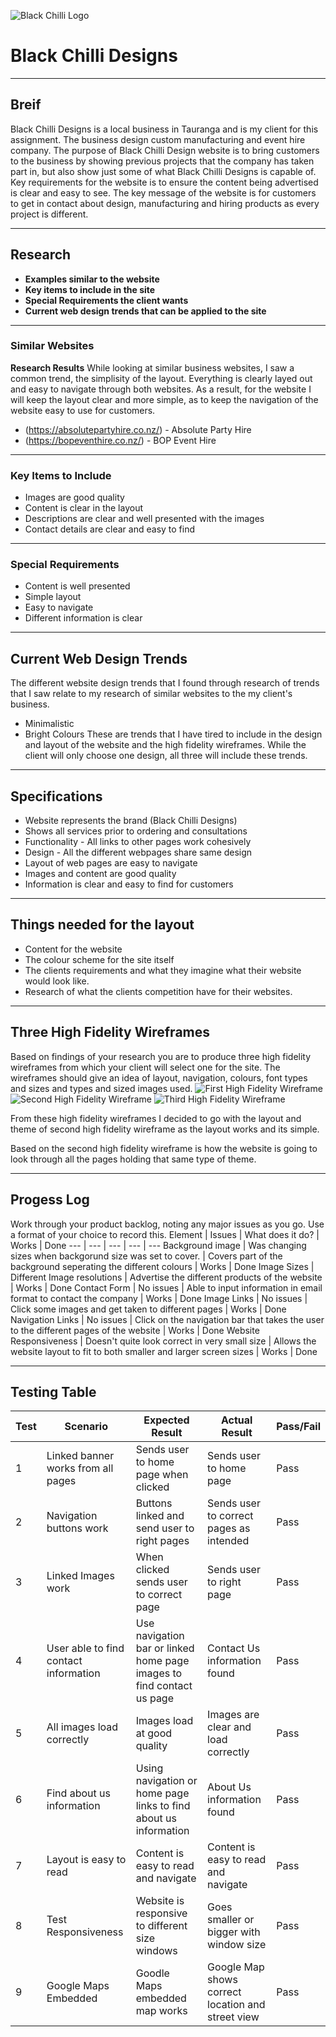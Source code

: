 ![Black Chilli Logo](black-chilli-design.PNG)
# Black Chilli Designs 
***

## Breif 
Black Chilli Designs is a local business in Tauranga and is my client for this assignment. The business design custom manufacturing and event hire company. The purpose of Black Chilli Design website is to bring customers to the business by showing previous projects that the company has taken part in, but also show just some of what Black Chilli Designs is capable of. Key requirements for the website is to ensure the content being advertised is clear and easy to see. The key message of the website is for customers to get in contact about design, manufacturing and hiring products as every project is different. 

***

## Research 
* __Examples similar to the website__
* __Key items to include in the site__
* __Special Requirements the client wants__ 
* __Current web design trends that can be applied to the site__

***

### Similar Websites 
__Research Results__ 
While looking at similar business websites, I saw a common trend, the simplisity of the layout. Everything is clearly layed out and easy to navigate through both websites. As a result, for the website I will keep the layout clear and more simple, as to keep the navigation of the website easy to use for customers. 
* (https://absolutepartyhire.co.nz/) - Absolute Party Hire  
* (https://bopeventhire.co.nz/) - BOP Event Hire 

***

### Key Items to Include 
* Images are good quality 
* Content is clear in the layout 
* Descriptions are clear and well presented with the images 
* Contact details are clear and easy to find

***

### Special Requirements 
* Content is well presented 
* Simple layout 
* Easy to navigate 
* Different information is clear 

***

## Current Web Design Trends 
The different website design trends that I found through research of trends that I saw relate to my research of similar websites to the my client's business. 
* Minimalistic  
* Bright Colours 
These are trends that I have tired to include in the design and layout of the website and the high fidelity wireframes. While the client will only choose one design, all three will include these trends. 

***

## Specifications 
* Website represents the brand (Black Chilli Designs) 
* Shows all services prior to ordering and consultations 
* Functionality - All links to other pages work cohesively
* Design - All the different webpages share same design 
* Layout of web pages are easy to navigate 
* Images and content are good quality 
* Information is clear and easy to find for customers

***

## Things needed for the layout 
* Content for the website 
* The colour scheme for the site itself 
* The clients requirements and what they imagine what their website would look like.
* Research of what the clients competition have for their websites. 

***

## Three High Fidelity Wireframes 
Based on findings of your research you are to produce three high fidelity wireframes from which your client will select one for the site. The wireframes should give an idea of layout, navigation, colours, font types and sizes and types and sized images used. 
![First High Fidelity Wireframe](HomePage1.PNG)
![Second High Fidelity Wireframe](HomePage2.PNG)
![Third High Fidelity Wireframe](HomePage3.PNG)

From these high fidelity wireframes I decided to go with the layout and theme of second high fidelity wireframe as the layout works and its simple. 

Based on the second high fidelity wireframe is how the website is going to look through all the pages holding that same type of theme. 

***

## Progess Log 
Work through your product backlog, noting any major issues as you go. Use a format of your choice to record this.
Element | Issues | What does it do? | Works | Done 
--- | --- | --- | --- | ---
Background image | Was changing sizes when backgorund size was set to cover. | Covers part of the background seperating the different colours | Works | Done 
Image Sizes | Different Image resolutions | Advertise the different products of the website | Works | Done
Contact Form | No issues | Able to input information in email format to contact the company | Works | Done
Image Links | No issues | Click some images and get taken to different pages | Works | Done 
Navigation Links | No issues | Click on the navigation bar that takes the user to the different pages of the website | Works | Done
Website Responsiveness | Doesn't quite look correct in very small size | Allows the website layout to fit to both smaller and larger screen sizes | Works | Done

***

## Testing Table 
Test | Scenario | Expected Result | Actual Result | Pass/Fail
--- | --- | ---| --- | --- 
1 | Linked banner works from all pages | Sends user to home page when clicked | Sends user to home page | Pass
2 | Navigation buttons work | Buttons linked and send user to right pages | Sends user to correct pages as intended | Pass
3 | Linked Images work | When clicked sends user to correct page | Sends user to right page | Pass
4 | User able to find contact information | Use navigation bar or linked home page images to find contact us page | Contact Us information found | Pass 
5 | All images load correctly | Images load at good quality | Images are clear and load correctly | Pass 
6 | Find about us information | Using navigation or home page links to find about us information | About Us information found | Pass
7 | Layout is easy to read | Content is easy to read and navigate | Content is easy to read and navigate | Pass
8 | Test Responsiveness | Website is responsive to different size windows | Goes smaller or bigger with window size | Pass
9 | Google Maps Embedded | Goodle Maps embedded map works | Google Map shows correct location and street view | Pass 


